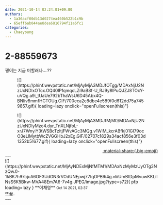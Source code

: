 ```yaml
---
date: 2021-10-14 02:24:01+09:00
authors:
  - 1a36acf00db13d0274ea460b522b1c9b
  - 65eff6ab044ae8dea6816794f11a6fc1
categories:
  - Chaeyoung
---
```


# 2-88559673

<div class="post-container" markdown="1">
<div class="content-container md-sidebar__scrollwrap" markdown="1">

꽹이는 지금 머할래나....??
<figure markdown="1">
![](https://phinf.wevpstatic.net/MjAyMjA3MDJfOTgg/MDAxNjU2NzUxNDIxOTcx.OQ40lPfqmqcLZi9aB8f-U_RJ9y8IPuQJZJ8TOcY-uVQg.a9i_tUaUe792bThaWsU6D45Abx4Q-BNliv8mmfHCTOUg.GIF/700eca2e8dbe4e589f0d612dd75a7459857.gif){ loading=lazy onclick="openFullscreen(this)"}
</figure>

<figure markdown="1">
![](https://phinf.wevpstatic.net/MjAyMjA3MDJfMjM0/MDAxNjU2NzUxNDIyMzc4.dyr_TnXLNjfoL-xrJ7WnyiY3tWSBcTzltjFWvAGc3MQg.v1WiM_kcrABfkj01GI79ocO3eLlMytbWcZVGGHbJ2xEg.GIF/02707c1829a34acf856e3f03d1352b51677.gif){ loading=lazy onclick="openFullscreen(this)"}
</figure>


</div>
</div>

<div style="text-align: right;" markdown="1">
<a href="https://weverse.io/fromis9/fanpost/2-88559673" style="text-align: right;">:material-share:{.big-emoji}</a>
</div>
---

<div class="comments-container md-sidebar__scrollwrap" markdown="1">
<div class="comment" markdown="1">
<div class='id-container' markdown="1">
![](https://phinf.wevpstatic.net/MjAyNDExMjNfMTM1/MDAxNzMyMzUyOTg3NzQw.0-1kBK7h97cjuA6OF3UdGN3rVOdUNEpwj77IqOPB6i4g.vliiUmBtDpMvuwKKLiINsS6K5Bkw-MVA48Em7A6-7v4g.JPEG/image.jpg?type=s72){ pfp loading=lazy }
**<span class="artist">이채영</span>** <small>Oct 14 2021, 02:37</small><br>
</div>
<div class='comment-body' markdown="1">
뜨끔..
</div>
</div>
</div>
---
